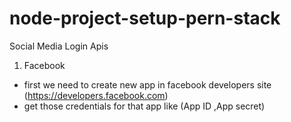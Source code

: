 # node-project-setup-pern-stack

Social Media Login Apis

1. Facebook

- first we need to create new app in facebook developers site (https://developers.facebook.com)
- get those credentials for that app like (App ID ,App secret)
